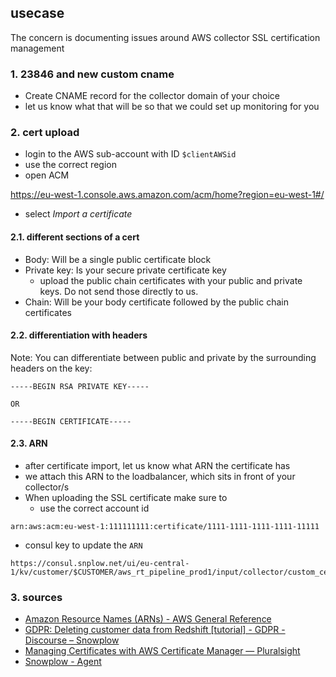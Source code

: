 ## usecase
The concern is documenting issues around AWS collector SSL certification management

### 1. 23846 and new custom cname

* Create CNAME record for the collector domain of your choice
* let us know what that will be so that we could set up monitoring for you

### 2. cert upload
* login to the AWS sub-account with ID `$clientAWSid`
* use the correct region
* open ACM

<https://eu-west-1.console.aws.amazon.com/acm/home?region=eu-west-1#/>

* select _Import a certificate_

#### 2.1. different sections of a cert
* Body: Will be a single public certificate block
* Private key: Is your secure private certificate key
    * upload the public chain certificates with your public and private keys. Do not send those directly to us.
* Chain: Will be your body certificate followed by the public chain certificates

#### 2.2. differentiation with headers
Note: You can differentiate between public and private by the surrounding headers on the key:

```
-----BEGIN RSA PRIVATE KEY-----

OR

-----BEGIN CERTIFICATE-----
```

#### 2.3. ARN
* after certificate import, let us know what ARN the certificate has 
* we attach this ARN to the loadbalancer, which sits in front of your collector/s
* When uploading the SSL certificate make sure to
    * use the correct account id 

```
arn:aws:acm:eu-west-1:111111111:certificate/1111-1111-1111-1111-11111
```

* consul key to update the `ARN`

```
https://consul.snplow.net/ui/eu-central-1/kv/customer/$CUSTOMER/aws_rt_pipeline_prod1/input/collector/custom_cert_arn/edit
```

### 3. sources
* [Amazon Resource Names (ARNs) - AWS General Reference](https://docs.aws.amazon.com/general/latest/gr/aws-arns-and-namespaces.html)
* [GDPR: Deleting customer data from Redshift [tutorial] - GDPR - Discourse – Snowplow](https://discourse.snowplowanalytics.com/t/gdpr-deleting-customer-data-from-redshift-tutorial/1815)
* [Managing Certificates with AWS Certificate Manager — Pluralsight](https://app.pluralsight.com/library/courses/aws-certificate-manager-managing-certificates/table-of-contents)
* [Snowplow - Agent](https://snowplow.zendesk.com/agent/tickets/24393)
